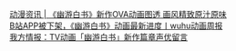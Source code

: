  
[动漫资讯 | 《幽游白书》新作OVA动画图透  画风精致原汁原味](http://www.dianyue.me/archives/572/n8mgxou1vdvbxem1/)  
[B站APP被下架，《幽游白书》动画最新进度丨wuhu动画周报](http://www.dianyue.me/archives/725/jstakcqkke4s63or/)  
[我方情报：TV动画「幽游白书」新作篇章声优留言](http://www.dianyue.me/archives/150/olk2b6ok35j67tq6/)